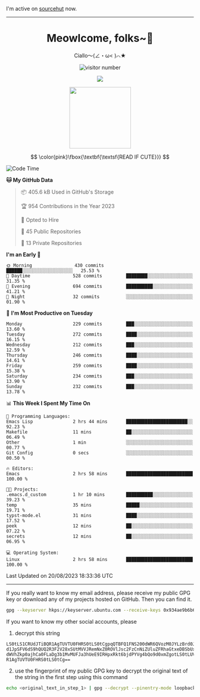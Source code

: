 I'm active on [sourcehut](https://sr.ht/~meow_king/) now. 

---

<div align="center">
  <h1>Meowlcome, folks~👋</h1>
  <p>Ciallo～(∠・ω< )⌒★</p>
</div>

<p align="center">
  <img src="https://count.getloli.com/get/@Ziqi-Yang?theme=rule34" alt="visitor number" />
</p>

<p align="center">
  <img src="https://skillicons.dev/icons?i=rust,c,py,flutter,go,java,js,bash,linux,emacs" />
</p>
<p align="center">
  <img height="165" src="https://github-readme-stats.vercel.app/api?username=Ziqi-Yang&show_icons=true&include_all_commits=true&hide_border=true" />
</p>

$$
\color{pink}\fbox{\textbf{\textsf{READ IF CUTE}}}
$$

<!--START_SECTION:waka-->
![Code Time](http://img.shields.io/badge/Code%20Time-1%2C396%20hrs%2049%20mins-blue)

**🐱 My GitHub Data** 

> 📦 405.6 kB Used in GitHub's Storage 
 > 
> 🏆 954 Contributions in the Year 2023
 > 
> 💼 Opted to Hire
 > 
> 📜 45 Public Repositories 
 > 
> 🔑 13 Private Repositories 
 > 
**I'm an Early 🐤** 

```text
🌞 Morning                430 commits         ██████░░░░░░░░░░░░░░░░░░░   25.53 % 
🌆 Daytime                528 commits         ████████░░░░░░░░░░░░░░░░░   31.35 % 
🌃 Evening                694 commits         ██████████░░░░░░░░░░░░░░░   41.21 % 
🌙 Night                  32 commits          ░░░░░░░░░░░░░░░░░░░░░░░░░   01.90 % 
```
📅 **I'm Most Productive on Tuesday** 

```text
Monday                   229 commits         ███░░░░░░░░░░░░░░░░░░░░░░   13.60 % 
Tuesday                  272 commits         ████░░░░░░░░░░░░░░░░░░░░░   16.15 % 
Wednesday                212 commits         ███░░░░░░░░░░░░░░░░░░░░░░   12.59 % 
Thursday                 246 commits         ████░░░░░░░░░░░░░░░░░░░░░   14.61 % 
Friday                   259 commits         ████░░░░░░░░░░░░░░░░░░░░░   15.38 % 
Saturday                 234 commits         ███░░░░░░░░░░░░░░░░░░░░░░   13.90 % 
Sunday                   232 commits         ███░░░░░░░░░░░░░░░░░░░░░░   13.78 % 
```


📊 **This Week I Spent My Time On** 

```text
💬 Programming Languages: 
Emacs Lisp               2 hrs 44 mins       ███████████████████████░░   92.23 % 
Makefile                 11 mins             ██░░░░░░░░░░░░░░░░░░░░░░░   06.49 % 
Other                    1 min               ░░░░░░░░░░░░░░░░░░░░░░░░░   00.77 % 
Git Config               0 secs              ░░░░░░░░░░░░░░░░░░░░░░░░░   00.50 % 

🔥 Editors: 
Emacs                    2 hrs 58 mins       █████████████████████████   100.00 % 

🐱‍💻 Projects: 
.emacs.d_custom          1 hr 10 mins        ██████████░░░░░░░░░░░░░░░   39.23 % 
temp                     35 mins             █████░░░░░░░░░░░░░░░░░░░░   19.71 % 
typst-mode.el            31 mins             ████░░░░░░░░░░░░░░░░░░░░░   17.52 % 
peek                     12 mins             ██░░░░░░░░░░░░░░░░░░░░░░░   07.22 % 
secrets                  12 mins             ██░░░░░░░░░░░░░░░░░░░░░░░   06.95 % 

💻 Operating System: 
Linux                    2 hrs 58 mins       █████████████████████████   100.00 % 
```


 Last Updated on 20/08/2023 18:33:36 UTC
<!--END_SECTION:waka-->

-----

If you really want to know my email address, please receive my public GPG key or download any of my projects hosted on GitHub. Then you can find it. 
```bash
gpg --keyserver hkps://keyserver.ubuntu.com --receive-keys 0x934ae9b6b6e9ff34
```
If you want to know my other social accounts, please
1) decrypt this string
```
LS0tLS1CRUdJTiBQR1AgTUVTU0FHRS0tLS0tCgpqQTBFQ1FNS200dWR6QVozM0JYLzBrd0JNU0Ru
d1JpSFV6dS9hQUQ2R3F2V28xSUtMVVJRemNxZ0ROVlJsc2FzCnNiZUluZFRhaGtxeDBSbUxEajVq
dWVhZkp0ajhCa0FLaDg3b1MvMUFJa3hUeE9IRHpxRkt6bjdPYVg4bQo9d0xmZgotLS0tLUVORCBQ
R1AgTUVTU0FHRS0tLS0tCg==
```
2) use the fingerprint of my public GPG key to decrypt the original text of the string in the first step using this command
```bash
echo <original_text_in_step_1> | gpg --decrypt --pinentry-mode loopback --armor
```



